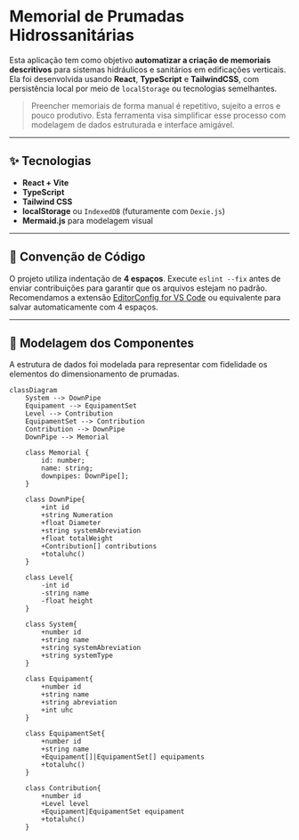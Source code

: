 # Memorial de Prumadas Hidrossanitárias

Esta aplicação tem como objetivo **automatizar a criação de memoriais descritivos** para sistemas hidráulicos e sanitários em edificações verticais.  
Ela foi desenvolvida usando **React**, **TypeScript** e **TailwindCSS**, com persistência local por meio de `localStorage` ou tecnologias semelhantes.

> Preencher memoriais de forma manual é repetitivo, sujeito a erros e pouco produtivo. Esta ferramenta visa simplificar esse processo com modelagem de dados estruturada e interface amigável.

---

## ✨ Tecnologias

- **React + Vite**
- **TypeScript**
- **Tailwind CSS**
- **localStorage** ou `IndexedDB` (futuramente com `Dexie.js`)
- **Mermaid.js** para modelagem visual

---

## 🧹 Convenção de Código

O projeto utiliza indentação de **4 espaços**. Execute `eslint --fix` antes de enviar contribuições para garantir que os arquivos estejam no padrão. Recomendamos a extensão [EditorConfig for VS Code](https://marketplace.visualstudio.com/items?itemName=EditorConfig.EditorConfig) ou equivalente para salvar automaticamente com 4 espaços.

---

## 📐 Modelagem dos Componentes

A estrutura de dados foi modelada para representar com fidelidade os elementos do dimensionamento de prumadas.

```mermaid
classDiagram
    System --> DownPipe
    Equipament --> EquipamentSet
    Level --> Contribution
    EquipamentSet --> Contribution
    Contribution --> DownPipe
    DownPipe --> Memorial

    class Memorial {
        id: number;
        name: string;
        downpipes: DownPipe[];
    }

    class DownPipe{
        +int id
        +string Numeration
        +float Diameter
        +string systemAbreviation
        +float totalWeight
        +Contribution[] contributions
        +totaluhc()
    }

    class Level{
        -int id
        -string name
        -float height
    }

    class System{
        +number id
        +string name
        +string systemAbreviation
        +string systemType
    }

    class Equipament{
        +number id
        +string name
        +string abreviation
        +int uhc
    }

    class EquipamentSet{
        +number id
        +string name
        +Equipament[]|EquipamentSet[] equipaments
        +totaluhc()
    }

    class Contribution{
        +number id
        +Level level
        +Equipament|EquipamentSet equipament
        +totaluhc()
    }
